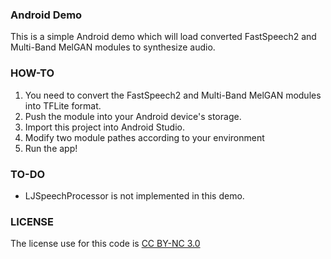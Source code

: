 ### Android Demo

This is a simple Android demo which will load converted FastSpeech2 and Multi-Band MelGAN modules to synthesize audio.

### HOW-TO
1. You need to convert the FastSpeech2 and Multi-Band MelGAN modules into TFLite format.
2. Push the module into your Android device's storage.
3. Import this project into Android Studio.
4. Modify two module pathes according to your environment
5. Run the app!

### TO-DO
* LJSpeechProcessor is not implemented in this demo.

### LICENSE
 The license use for this code is [CC BY-NC 3.0](https://creativecommons.org/licenses/by-nc/3.0/)
